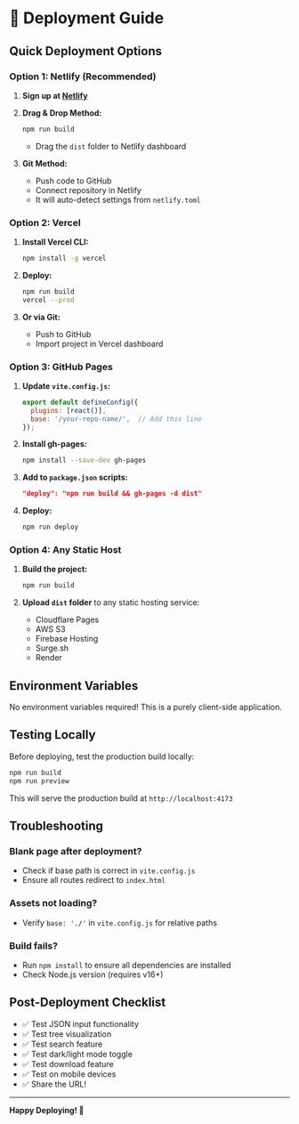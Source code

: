 # 🚀 Deployment Guide

## Quick Deployment Options

### Option 1: Netlify (Recommended)

1. **Sign up at [Netlify](https://netlify.com)**

2. **Drag & Drop Method:**
   ```bash
   npm run build
   ```
   - Drag the `dist` folder to Netlify dashboard

3. **Git Method:**
   - Push code to GitHub
   - Connect repository in Netlify
   - It will auto-detect settings from `netlify.toml`

### Option 2: Vercel

1. **Install Vercel CLI:**
   ```bash
   npm install -g vercel
   ```

2. **Deploy:**
   ```bash
   npm run build
   vercel --prod
   ```

3. **Or via Git:**
   - Push to GitHub
   - Import project in Vercel dashboard

### Option 3: GitHub Pages

1. **Update `vite.config.js`:**
   ```javascript
   export default defineConfig({
     plugins: [react()],
     base: '/your-repo-name/',  // Add this line
   });
   ```

2. **Install gh-pages:**
   ```bash
   npm install --save-dev gh-pages
   ```

3. **Add to `package.json` scripts:**
   ```json
   "deploy": "npm run build && gh-pages -d dist"
   ```

4. **Deploy:**
   ```bash
   npm run deploy
   ```

### Option 4: Any Static Host

1. **Build the project:**
   ```bash
   npm run build
   ```

2. **Upload `dist` folder** to any static hosting service:
   - Cloudflare Pages
   - AWS S3
   - Firebase Hosting
   - Surge.sh
   - Render

## Environment Variables

No environment variables required! This is a purely client-side application.

## Testing Locally

Before deploying, test the production build locally:

```bash
npm run build
npm run preview
```

This will serve the production build at `http://localhost:4173`

## Troubleshooting

### Blank page after deployment?
- Check if base path is correct in `vite.config.js`
- Ensure all routes redirect to `index.html`

### Assets not loading?
- Verify `base: './'` in `vite.config.js` for relative paths

### Build fails?
- Run `npm install` to ensure all dependencies are installed
- Check Node.js version (requires v16+)

## Post-Deployment Checklist

- ✅ Test JSON input functionality
- ✅ Test tree visualization
- ✅ Test search feature
- ✅ Test dark/light mode toggle
- ✅ Test download feature
- ✅ Test on mobile devices
- ✅ Share the URL!

---

**Happy Deploying! 🎉**
